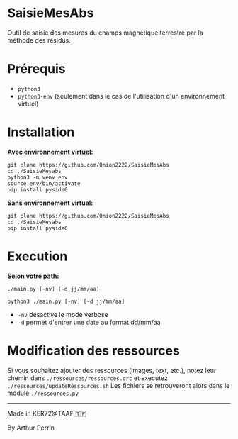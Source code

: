 # SaisieMesAbs
Outil de saisie des mesures du champs magnétique terrestre par la méthode des résidus.

# Prérequis

* `python3`
* `python3-env` (seulement dans le cas de l'utilisation d'un environnement virtuel)


# Installation
__Avec environnement virtuel:__
```
git clone https://github.com/Onion2222/SaisieMesAbs
cd ./SaisieMesabs
python3 -m venv env
source env/bin/activate
pip install pyside6
```
__Sans environnement virtuel:__
```
git clone https://github.com/Onion2222/SaisieMesAbs
cd ./SaisieMesabs
pip install pyside6
```

# Execution
__Selon votre path:__
```
./main.py [-nv] [-d jj/mm/aa]
```
```
python3 ./main.py [-nv] [-d jj/mm/aa]
```
* `-nv` désactive le mode verbose
* `-d` permet d'entrer une date au format dd/mm/aa

# Modification des ressources
Si vous souhaitez ajouter des ressources (images, text, etc.), notez leur chemin dans `./ressources/ressources.qrc` et executez `./ressources/updateRessources.sh`
Les fichiers se retrouveront alors dans le module `./ressources.py`


---
Made in KER72@TAAF 🇹🇫

By Arthur Perrin